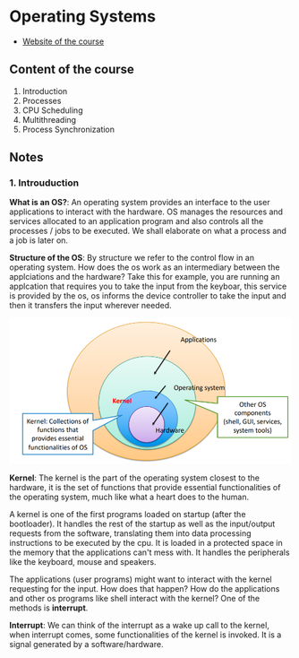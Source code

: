 # Operating Systems

- [Website of the course](http://www.facweb.iitkgp.ac.in/~isg/OS/index.html)

## Content of the course

1. Introduction
2. Processes
3. CPU Scheduling
4. Multithreading
5. Process Synchronization

## Notes

### 1. Introuduction

__What is an OS?__: An operating system provides an interface to the user applications to interact with the hardware. OS manages the resources and services allocated to an application program and also controls all the processes / jobs to be executed. We shall elaborate on what a process and a job is later on.

__Structure of the OS__: By structure we refer to the control flow in an operating system. How does the os work as an intermediary between the applciations and the hardware? Take this for example, you are running an applcation that requires you to take the input from the keyboar, this service is provided by the os, os informs the device controller to take the input and then it transfers the input wherever needed.

![structure](../images/os/structure.png?raw=true)

__Kernel__: The kernel is the part of the operating system closest to the hardware, it is the set of functions that provide essential functionalities of the operating system, much like what a heart does to the human.

A kernel is one of the first programs loaded on startup (after the bootloader). It handles the rest of the startup as well as the input/output requests from the software, translating them into data processing instructions to be executed by the cpu. It is loaded in a protected space in the memory that the applications can't mess with. It handles the peripherals like the keyboard, mouse and speakers.

The applications (user programs) might want to interact with the kernel requesting for the input. How does that happen? How do the applications and other os programs like shell interact with the kernel? One of the methods is __interrupt__.

__Interrupt__: We can think of the interrupt as a wake up call to the kernel, when interrupt comes, some functionalities of the kernel is invoked. It is a signal generated by a software/hardware.

